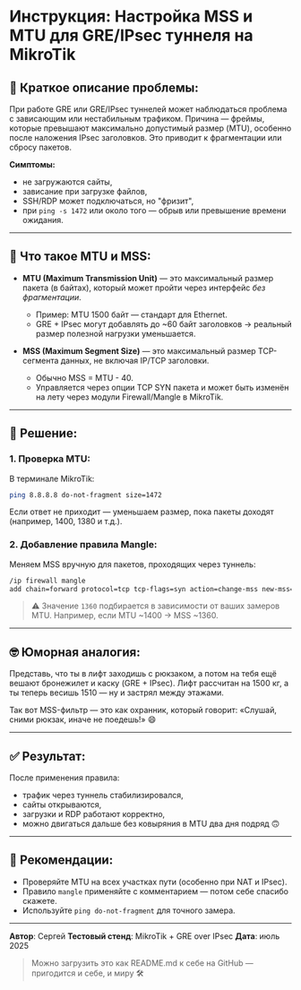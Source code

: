 # Инструкция: Настройка MSS и MTU для GRE/IPsec туннеля на MikroTik

## 📌 Краткое описание проблемы:

При работе GRE или GRE/IPsec туннелей может наблюдаться проблема с зависающим или нестабильным трафиком. Причина — фреймы, которые превышают максимально допустимый размер (MTU), особенно после наложения IPsec заголовков. Это приводит к фрагментации или сбросу пакетов.

**Симптомы:**

- не загружаются сайты,
- зависание при загрузке файлов,
- SSH/RDP может подключаться, но "фризит",
- при `ping -s 1472` или около того — обрыв или превышение времени ожидания.

---

## 📘 Что такое MTU и MSS:

- **MTU (Maximum Transmission Unit)** — это максимальный размер пакета (в байтах), который может пройти через интерфейс *без фрагментации*.

  - Пример: MTU 1500 байт — стандарт для Ethernet.
  - GRE + IPsec могут добавлять до \~60 байт заголовков → реальный размер полезной нагрузки уменьшается.

- **MSS (Maximum Segment Size)** — это максимальный размер TCP-сегмента данных, не включая IP/TCP заголовки.

  - Обычно MSS = MTU - 40.
  - Управляется через опции TCP SYN пакета и может быть изменён на лету через модули Firewall/Mangle в MikroTik.

---

## 🔧 Решение:

### 1. Проверка MTU:

В терминале MikroTik:

```bash
ping 8.8.8.8 do-not-fragment size=1472
```

Если ответ не приходит — уменьшаем размер, пока пакеты доходят (например, 1400, 1380 и т.д.).

### 2. Добавление правила Mangle:

Меняем MSS вручную для пакетов, проходящих через туннель:

```bash
/ip firewall mangle
add chain=forward protocol=tcp tcp-flags=syn action=change-mss new-mss=1360 passthrough=yes comment="Fix MSS for GRE Tunnel"
```

> ⚠️ Значение `1360` подбирается в зависимости от ваших замеров MTU. Например, если MTU \~1400 → MSS \~1360.

---

## 🤓 Юморная аналогия:

Представь, что ты в лифт заходишь с рюкзаком, а потом на тебя ещё вешают бронежилет и каску (GRE + IPsec). Лифт рассчитан на 1500 кг, а ты теперь весишь 1510 — ну и застрял между этажами.

Так вот MSS-фильтр — это как охранник, который говорит: «Слушай, сними рюкзак, иначе не поедешь!» 😄

---

## ✅ Результат:

После применения правила:

- трафик через туннель стабилизировался,
- сайты открываются,
- загрузки и RDP работают корректно,
- можно двигаться дальше без ковыряния в MTU два дня подряд 🙃

---

## 🧠 Рекомендации:

- Проверяйте MTU на всех участках пути (особенно при NAT и IPsec).
- Правило `mangle` применяйте с комментарием — потом себе спасибо скажете.
- Используйте `ping do-not-fragment` для точного замера.

---

**Автор**: Сергей **Тестовый стенд**: MikroTik + GRE over IPsec **Дата**: июль 2025

> Можно загрузить это как README.md к себе на GitHub — пригодится и себе, и миру 🛠️

